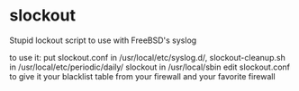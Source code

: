 # slockout

Stupid lockout script to use with FreeBSD's syslog

to use it:
put slockout.conf in /usr/local/etc/syslog.d/,
slockout-cleanup.sh in /usr/local/etc/periodic/daily/
slockout in /usr/local/sbin
edit slockout.conf to give it your blacklist table from your firewall
and your favorite firewall

